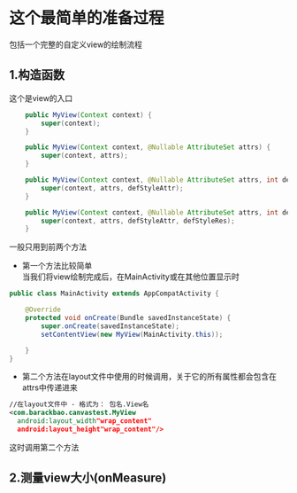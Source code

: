 # 这个最简单的准备过程     
包括一个完整的自定义view的绘制流程           

## 1.构造函数        
这个是view的入口        
```java
    public MyView(Context context) {
        super(context);
    }

    public MyView(Context context, @Nullable AttributeSet attrs) {
        super(context, attrs);
    }

    public MyView(Context context, @Nullable AttributeSet attrs, int defStyleAttr) {
        super(context, attrs, defStyleAttr);
    }

    public MyView(Context context, @Nullable AttributeSet attrs, int defStyleAttr, int defStyleRes) {
        super(context, attrs, defStyleAttr, defStyleRes);
    }
```      

一般只用到前两个方法            
* 第一个方法比较简单         
当我们将view绘制完成后，在MainActivity或在其他位置显示时        

```java
public class MainActivity extends AppCompatActivity {

    @Override
    protected void onCreate(Bundle savedInstanceState) {
        super.onCreate(savedInstanceState);
        setContentView(new MyView(MainActivity.this));

    }
}
```        

* 第二个方法在layout文件中使用的时候调用，关于它的所有属性都会包含在attrs中传递进来         

```xml
//在layout文件中 - 格式为： 包名.View名
<com.barackbao.canvastest.MyView
  android:layout_width"wrap_content"
  android:layout_height"wrap_content"/>
```     
这时调用第二个方法        


## 2.测量view大小(onMeasure)           
